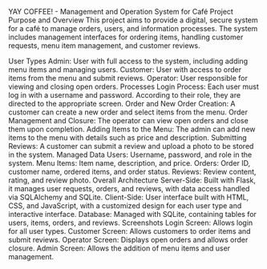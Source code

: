 YAY COFFEE! - Management and Operation System for Café
Project Purpose and Overview
This project aims to provide a digital, secure system for a café to manage orders, users, and information processes. The system includes management interfaces for ordering items, handling customer requests, menu item management, and customer reviews.

User Types
Admin: User with full access to the system, including adding menu items and managing users.
Customer: User with access to order items from the menu and submit reviews.
Operator: User responsible for viewing and closing open orders.
Processes
Login Process: Each user must log in with a username and password. According to their role, they are directed to the appropriate screen.
Order and New Order Creation: A customer can create a new order and select items from the menu.
Order Management and Closure: The operator can view open orders and close them upon completion.
Adding Items to the Menu: The admin can add new items to the menu with details such as price and description.
Submitting Reviews: A customer can submit a review and upload a photo to be stored in the system.
Managed Data
Users: Username, password, and role in the system.
Menu Items: Item name, description, and price.
Orders: Order ID, customer name, ordered items, and order status.
Reviews: Review content, rating, and review photo.
Overall Architecture
Server-Side: Built with Flask, it manages user requests, orders, and reviews, with data access handled via SQLAlchemy and SQLite.
Client-Side: User interface built with HTML, CSS, and JavaScript, with a customized design for each user type and interactive interface.
Database: Managed with SQLite, containing tables for users, items, orders, and reviews.
Screenshots
Login Screen: Allows login for all user types.
Customer Screen: Allows customers to order items and submit reviews.
Operator Screen: Displays open orders and allows order closure.
Admin Screen: Allows the addition of menu items and user management.
